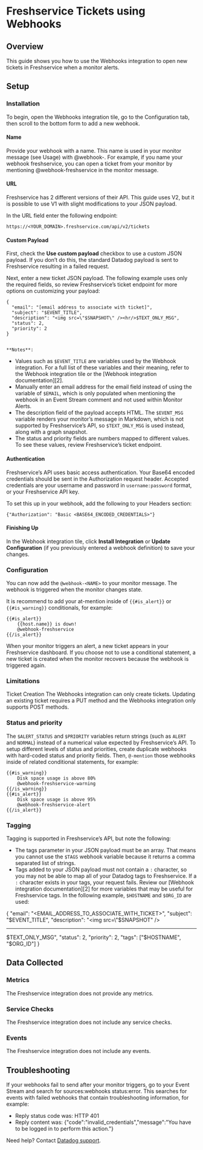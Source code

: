 # Freshservice Tickets using Webhooks

## Overview

This guide shows you how to use the Webhooks integration to open new tickets in Freshservice when a monitor alerts.


## Setup

### Installation

To begin, open the Webhooks integration tile, go to the Configuration tab, then scroll to the bottom form to add a new webhook.


#### Name

Provide your webhook with a name. This name is used in your monitor message (see Usage) with @webhook-<NAME>. For example, if you name your webhook freshservice, you can open a ticket from your monitor by mentioning @webhook-freshservice in the monitor message.

#### URL

Freshservice has 2 different versions of their API. This guide uses V2, but it is possible to use V1 with slight modifications to your JSON payload.

In the URL field enter the following endpoint:

`https://<YOUR_DOMAIN>.freshservice.com/api/v2/tickets`

#### Custom Payload

First, check the **Use custom payload** checkbox to use a custom JSON payload. If you don’t do this, the standard Datadog payload is sent to Freshservice resulting in a failed request.


Next, enter a new ticket JSON payload. The following example uses only the required fields, so review Freshservice’s ticket endpoint for more options on customizing your payload:

```
{
  "email": "[email address to associate with ticket]",
  "subject": "$EVENT_TITLE",
  "description": "<img src=\"$SNAPSHOT\" /><hr/>$TEXT_ONLY_MSG",
  "status": 2,
  "priority": 2
}


**Notes**:
```

- Values such as `$EVENT_TITLE` are variables used by the Webhook integration. For a full list of these variables and their meaning, refer to the Webhook integration tile or the [Webhook integration documentation][2].
- Manually enter an email address for the email field instead of using the variable of `$EMAIL`, which is only populated when mentioning the webhook in an Event Stream comment and not used within Monitor Alerts.
- The description field of the payload accepts HTML. The `$EVENT_MSG` variable renders your monitor’s message in Markdown, which is not supported by Freshservice’s API, so `$TEXT_ONLY_MSG` is used instead, along with a graph snapshot.
- The status and priority fields are numbers mapped to different values. To see these values, review Freshservice’s ticket endpoint.
#### Authentication

Freshservice’s API uses basic access authentication. Your Base64 encoded credentials should be sent in the Authorization request header. Accepted credentials are your username and password in `username:password` format, or your Freshservice API key.


To set this up in your webhook, add the following to your Headers section:

`{"Authorization": "Basic <BASE64_ENCODED_CREDENTIALS>"}`

#### Finishing Up

In the Webhook integration tile, click **Install Integration** or **Update Configuration** (if you previously entered a webhook definition) to save your changes.


### Configuration

You can now add the `@webhook-<NAME>` to your monitor message. The webhook is triggered when the monitor changes state.

It is recommend to add your at-mention inside of `{{#is_alert}}` or `{{#is_warning}}` conditionals, for example:

```
{{#is_alert}}
    {{host.name}} is down!
    @webhook-freshservice
{{/is_alert}}
```

When your monitor triggers an alert, a new ticket appears in your Freshservice dashboard. If you choose not to use a conditional statement, a new ticket is created when the monitor recovers because the webhook is triggered again.


### Limitations

Ticket Creation
The Webhooks integration can only create tickets. Updating an existing ticket requires a PUT method and the Webhooks integration only supports POST methods.

### Status and priority

The `$ALERT_STATUS` and `$PRIORITY` variables return strings (such as `ALERT` and `NORMAL`) instead of a numerical value expected by Freshservice’s API. To setup different levels of status and priorities, create duplicate webhooks with hard-coded status and priority fields. Then, `@-mention` those webhooks inside of related conditional statements, for example:

```
{{#is_warning}}
    Disk space usage is above 80%
    @webhook-freshservice-warning
{{/is_warning}}
{{#is_alert}}
    Disk space usage is above 95%
    @webhook-freshservice-alert
{{/is_alert}}
```

### Tagging

Tagging is supported in Freshservice’s API, but note the following:

- The tags parameter in your JSON payload must be an array. That means you cannot use the `$TAGS` webhook variable because it returns a comma separated list of strings.
- Tags added to your JSON payload must not contain a `:` character, so you may not be able to map all of your Datadog tags to Freshservice. If a `:` character exists in your tags, your request fails.
Review our [Webhook integration documentation][2] for more variables that may be useful for Freshservice tags. In the following example, `$HOSTNAME` and `$ORG_ID` are used:


{
"email": "<EMAIL_ADDRESS_TO_ASSOCIATE_WITH_TICKET>",
"subject": "$EVENT_TITLE",
"description": "<img src=\"$SNAPSHOT\" /><hr/>$TEXT_ONLY_MSG",
"status": 2,
"priority": 2,
"tags": ["$HOSTNAME", "$ORG_ID"]
}

## Data Collected

### Metrics

The Freshservice integration does not provide any metrics.

### Service Checks

The Freshservice integration does not include any service checks.

### Events

The Freshservice integration does not include any events.


## Troubleshooting
If your webhooks fail to send after your monitor triggers, go to your Event Stream and search for sources:webhooks status:error. This searches for events with failed webhooks that contain troubleshooting information, for example:

- Reply status code was: HTTP 401
- Reply content was:
  {"code":"invalid_credentials","message":"You have to be logged in to perform this action."}

Need help? Contact [Datadog support][1].

[1]: https://docs.datadoghq.com/help/
